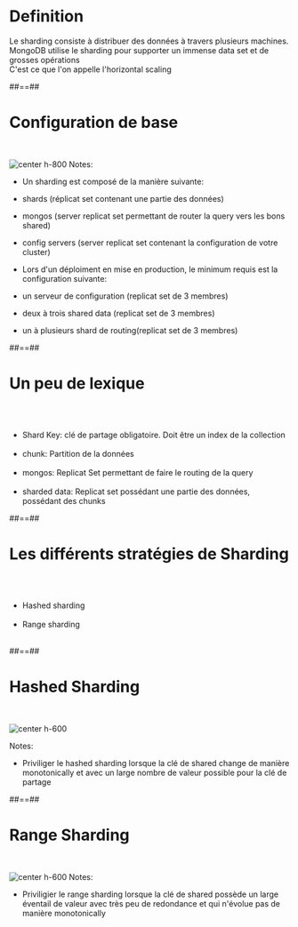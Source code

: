 <!-- .slide -->
# Definition
<div class="full-center">
    Le sharding consiste à distribuer des données à travers plusieurs machines.<br>
    MongoDB utilise le sharding pour supporter un immense data set et de grosses opérations<br>
    C'est ce que l'on appelle l'horizontal scaling
</div>

##==##

<!-- .slide-->
# Configuration de base
<br>

![center h-800](assets/images/school/sharding/sharded-cluster.svg)
Notes:
- Un sharding est composé de la manière suivante:
 - shards (réplicat set contenant une partie des données)
 - mongos (server replicat set permettant de router la query vers les bons shared)
 - config servers (server replicat set contenant la configuration de votre cluster)
 
- Lors d'un déploiment en mise en production, le minimum requis est la configuration suivante:
 - un serveur de configuration (replicat set de 3 membres)
 - deux à trois shared data (replicat set de 3 membres)
 - un à plusieurs shard de routing(replicat set de 3 membres)

##==##

<!-- .slide -->
# Un peu de lexique
<br><br>

- Shard Key: clé de partage obligatoire. Doit être un index de la collection <br><br>
- chunk: Partition de la données <br><br>
- mongos: Replicat Set permettant de faire le routing de la query <br><br>
- sharded data: Replicat set possédant une partie des données, possédant des chunks

##==##

<!-- .slide -->
# Les différents stratégies de Sharding
<br><br>

- Hashed sharding <br><br>
- Range sharding <br><br>

##==##

<!-- .slide: class="sfeir-basic-slide" -->
# Hashed Sharding
<br>

![center h-600](assets/images/school/sharding/hashed-sharding.svg)

Notes:
- Priviliger le hashed sharding lorsque la clé de shared change de manière monotonically et avec un large nombre de valeur possible pour la clé de partage

##==## 

<!-- .slide: class="sfeir-basic-slide" -->
# Range Sharding
<br>

![center h-600](assets/images/school/sharding/range-sharding.svg)
Notes:
- Priviligier le range sharding lorsque la clé de shared possède un large éventail de valeur avec très peu de redondance et qui n'évolue pas de manière monotonically